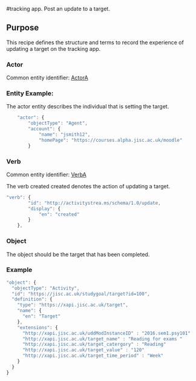 #tracking app. Post an update to a target.


## Purpose
This recipe defines the structure and terms to record the experience of updating a target on the tracking app. 

### Actor
Common entity identifier: [ActorA](/common_structures.md#actora)

### Entity Example:
The actor entity describes the individual that is setting the target.


``` Javascript
    "actor": {
        "objectType": "Agent",
        "account": {
            "name": "jsmith12",
            "homePage": "https://courses.alpha.jisc.ac.uk/moodle"
        }

```

### Verb
Common entity identifier: [VerbA](/common_structures.md#verba)

The verb created created denotes the action of updating a target.

``` javascript
"verb": {
        "id": "http://activitystrea.ms/schema/1.0/update,
        "display": {
            "en": "created"
        }
    },
```


### Object

The object should be the target that has been completed.

### Example

``` javascript
"object": {
  "objectType": "Activity",
  "id": "https://jisc.ac.uk/studygoal/target?id=100",
  "definition": {
    "type": "https://xapi.jisc.ac.uk/target",
    "name": {
      "en": "Target"
    },
    "extensions": {
      "http://xapi.jisc.ac.uk/uddModInstanceID" : "2016.sem1.psy101"
      "http://xapi.jisc.ac.uk/target_name" : "Reading for exams "
      "http://xapi.jisc.ac.uk/target_catergory" : "Reading"
      "http://xapi.jisc.ac.uk/target_value" : "120"
      "http://xapi.jisc.ac.uk/target_time_period" : "Week"	
    }
  }
}


